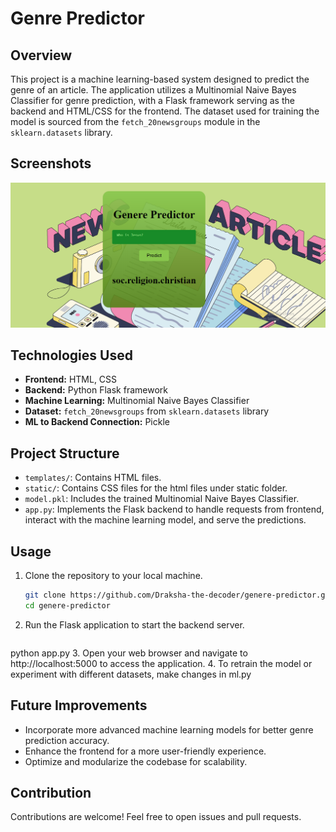 # Genre Predictor

## Overview
This project is a machine learning-based system designed to predict the genre of an article. The application utilizes a Multinomial Naive Bayes Classifier for genre prediction, with a Flask framework serving as the backend and HTML/CSS for the frontend. The dataset used for training the model is sourced from the `fetch_20newsgroups` module in the `sklearn.datasets` library.

## Screenshots
![Genere predictor](GenerePredictor.png)
## Technologies Used
- **Frontend:** HTML, CSS
- **Backend:** Python Flask framework
- **Machine Learning:** Multinomial Naive Bayes Classifier
- **Dataset:** `fetch_20newsgroups` from `sklearn.datasets` library
- **ML to Backend Connection:** Pickle

## Project Structure
- `templates/`: Contains HTML files.
- `static/`: Contains CSS files for the html files under static folder.
- `model.pkl`: Includes the trained Multinomial Naive Bayes Classifier.
- `app.py`: Implements the Flask backend to handle requests from frontend, interact with the machine learning model, and serve the predictions.

## Usage
1. Clone the repository to your local machine.
   ```bash
   git clone https://github.com/Draksha-the-decoder/genere-predictor.git
   cd genere-predictor
2. Run the Flask application to start the backend server.
   ```bash
  python app.py
3. Open your web browser and navigate to http://localhost:5000 to access the application.
4. To retrain the model or experiment with different datasets, make changes in ml.py

## Future Improvements
- Incorporate more advanced machine learning models for better genre prediction accuracy.
- Enhance the frontend for a more user-friendly experience.
- Optimize and modularize the codebase for scalability.

## Contribution
Contributions are welcome! Feel free to open issues and pull requests.
